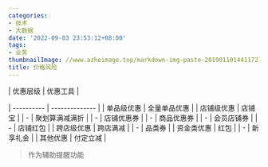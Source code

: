 ```yaml
---
categories:
- 技术
- 大数据
date: '2022-09-03 23:53:12+08:00'
tags:
- 业务
thumbnailImage: //www.azheimage.top/markdown-img-paste-20190110144117219.png
title: 价格风险
---
```


| 优惠层级   | 优惠工具       |
<!--more-->
| ---------- | -------------- |
| 单品级优惠 | 全量单品优惠   |
| 店铺级优惠 | 店铺宝         |
| -          | 聚划算满减满折 |
| -          | 店铺优惠券     |
| -          | 商品优惠券     |
| -          | 会员店铺券     |
| -          | 店铺红包       |
| 跨店级优惠 | 跨店满减       |
| -          | 品类券         |
| 资金类优惠 | 红包           |
| -          | 新享礼金       |
| 其他优惠   | 付定立减       |

> 作为辅助提醒功能